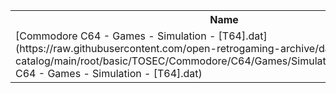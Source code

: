 <table>
<tr><th>Name</th><th>Size</th></tr>
<tr><td>
[Commodore C64 - Games - Simulation - [T64].dat](https://raw.githubusercontent.com/open-retrogaming-archive/dat-catalog/main/root/basic/TOSEC/Commodore/C64/Games/Simulation/[T64]/Commodore C64 - Games - Simulation - [T64].dat)
</td><td>182477</td></tr>
</table>
